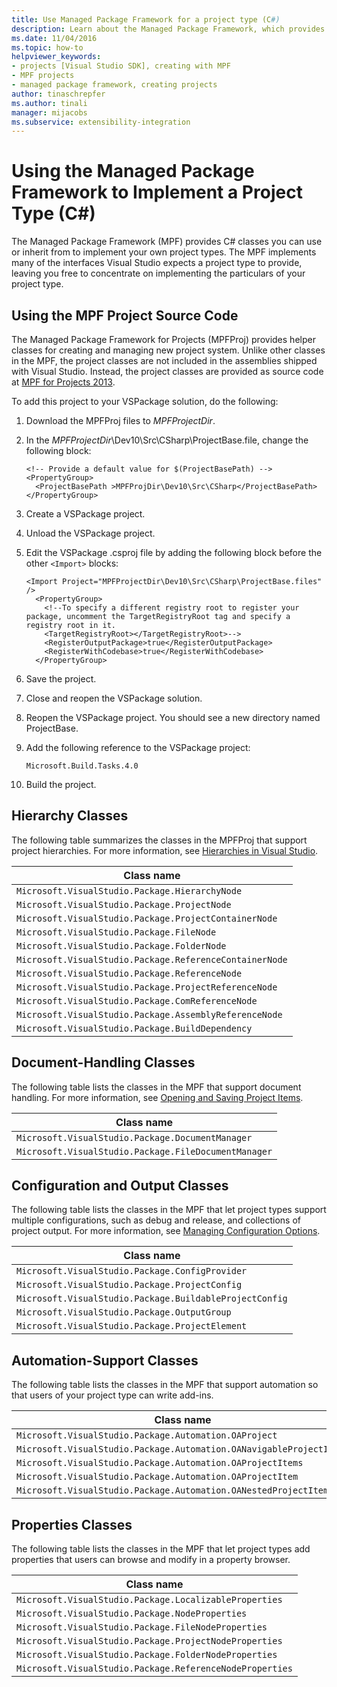 ```yaml
---
title: Use Managed Package Framework for a project type (C#)
description: Learn about the Managed Package Framework, which provides .NET classes you can use or inherit from to implement your own project types.
ms.date: 11/04/2016
ms.topic: how-to
helpviewer_keywords:
- projects [Visual Studio SDK], creating with MPF
- MPF projects
- managed package framework, creating projects
author: tinaschrepfer
ms.author: tinali
manager: mijacobs
ms.subservice: extensibility-integration
---
```

# Using the Managed Package Framework to Implement a Project Type (C#)

The Managed Package Framework (MPF) provides C# classes you can use or inherit from to implement your own project types. The MPF implements many of the interfaces Visual Studio expects a project type to provide, leaving you free to concentrate on implementing the particulars of your project type.

## Using the MPF Project Source Code
The Managed Package Framework for Projects (MPFProj) provides helper classes for creating and managing new project system. Unlike other classes in the MPF, the project classes are not included in the assemblies shipped with Visual Studio. Instead, the project classes are provided as source code at [MPF for Projects 2013](https://github.com/tunnelvisionlabs/MPFProj10).

To add this project to your VSPackage solution, do the following:

1. Download the MPFProj files to *MPFProjectDir*.

2. In the *MPFProjectDir*\Dev10\Src\CSharp\ProjectBase.file, change the following block:

   ```
   <!-- Provide a default value for $(ProjectBasePath) -->
   <PropertyGroup>
     <ProjectBasePath >MPFProjDir\Dev10\Src\CSharp</ProjectBasePath>
   </PropertyGroup>
   ```

3. Create a VSPackage project.

4. Unload the VSPackage project.

5. Edit the VSPackage .csproj file by adding the following block before the other `<Import>` blocks:

   ```
   <Import Project="MPFProjectDir\Dev10\Src\CSharp\ProjectBase.files" />
     <PropertyGroup>
       <!--To specify a different registry root to register your package, uncomment the TargetRegistryRoot tag and specify a registry root in it.
       <TargetRegistryRoot></TargetRegistryRoot>-->
       <RegisterOutputPackage>true</RegisterOutputPackage>
       <RegisterWithCodebase>true</RegisterWithCodebase>
     </PropertyGroup>
   ```

6. Save the project.

7. Close and reopen the VSPackage solution.

8. Reopen the VSPackage project. You should see a new directory named ProjectBase.

9. Add the following reference to the VSPackage project:

   ```
   Microsoft.Build.Tasks.4.0
   ```

10. Build the project.

## Hierarchy Classes
The following table summarizes the classes in the MPFProj that support project hierarchies. For more information, see [Hierarchies in Visual Studio](../../extensibility/internals/hierarchies-in-visual-studio.md).

|Class name|
|----------------|
|`Microsoft.VisualStudio.Package.HierarchyNode`|
|`Microsoft.VisualStudio.Package.ProjectNode`|
|`Microsoft.VisualStudio.Package.ProjectContainerNode`|
|`Microsoft.VisualStudio.Package.FileNode`|
|`Microsoft.VisualStudio.Package.FolderNode`|
|`Microsoft.VisualStudio.Package.ReferenceContainerNode`|
|`Microsoft.VisualStudio.Package.ReferenceNode`|
|`Microsoft.VisualStudio.Package.ProjectReferenceNode`|
|`Microsoft.VisualStudio.Package.ComReferenceNode`|
|`Microsoft.VisualStudio.Package.AssemblyReferenceNode`|
|`Microsoft.VisualStudio.Package.BuildDependency`|

## Document-Handling Classes
The following table lists the classes in the MPF that support document handling. For more information, see [Opening and Saving Project Items](../../extensibility/internals/opening-and-saving-project-items.md).

|Class name|
|----------------|
|`Microsoft.VisualStudio.Package.DocumentManager`|
|`Microsoft.VisualStudio.Package.FileDocumentManager`|

## Configuration and Output Classes
The following table lists the classes in the MPF that let project types support multiple configurations, such as debug and release, and collections of project output. For more information, see [Managing Configuration Options](../../extensibility/internals/managing-configuration-options.md).

|Class name|
|----------------|
|`Microsoft.VisualStudio.Package.ConfigProvider`|
|`Microsoft.VisualStudio.Package.ProjectConfig`|
|`Microsoft.VisualStudio.Package.BuildableProjectConfig`|
|`Microsoft.VisualStudio.Package.OutputGroup`|
|`Microsoft.VisualStudio.Package.ProjectElement`|

## Automation-Support Classes
The following table lists the classes in the MPF that support automation so that users of your project type can write add-ins.

|Class name|
|----------------|
|`Microsoft.VisualStudio.Package.Automation.OAProject`|
|`Microsoft.VisualStudio.Package.Automation.OANavigableProjectItems`|
|`Microsoft.VisualStudio.Package.Automation.OAProjectItems`|
|`Microsoft.VisualStudio.Package.Automation.OAProjectItem`|
|`Microsoft.VisualStudio.Package.Automation.OANestedProjectItem`|

## Properties Classes
The following table lists the classes in the MPF that let project types add properties that users can browse and modify in a property browser.

|Class name|
|----------------|
|`Microsoft.VisualStudio.Package.LocalizableProperties`|
|`Microsoft.VisualStudio.Package.NodeProperties`|
|`Microsoft.VisualStudio.Package.FileNodeProperties`|
|`Microsoft.VisualStudio.Package.ProjectNodeProperties`|
|`Microsoft.VisualStudio.Package.FolderNodeProperties`|
|`Microsoft.VisualStudio.Package.ReferenceNodeProperties`|
